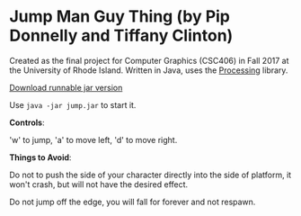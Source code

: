 # Jump Man Guy Thing (by Pip Donnelly and Tiffany Clinton)


Created as the final project for Computer Graphics (CSC406) in Fall 2017 at the University of Rhode Island. Written in Java, uses the [Processing](https://processing.org/) library.

[Download runnable jar version](https://github.com/dozingpip/Jump_Man_Guy_Thing/releases/download/1/runnable.zip)

Use `java -jar jump.jar` to start it.

**Controls**:

'w' to jump, 'a' to move left, 'd' to move right.




**Things to Avoid**:

Do not to push the side of your character directly into the side of platform, it won't crash, but will not have the desired effect.

Do not jump off the edge, you will fall for forever and not respawn.
